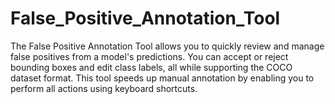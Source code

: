 # False_Positive_Annotation_Tool
The False Positive Annotation Tool allows you to quickly review and manage false positives from a model's predictions. You can accept or reject bounding boxes and edit class labels, all while supporting the COCO dataset format. This tool speeds up manual annotation by enabling you to perform all actions using keyboard shortcuts.
